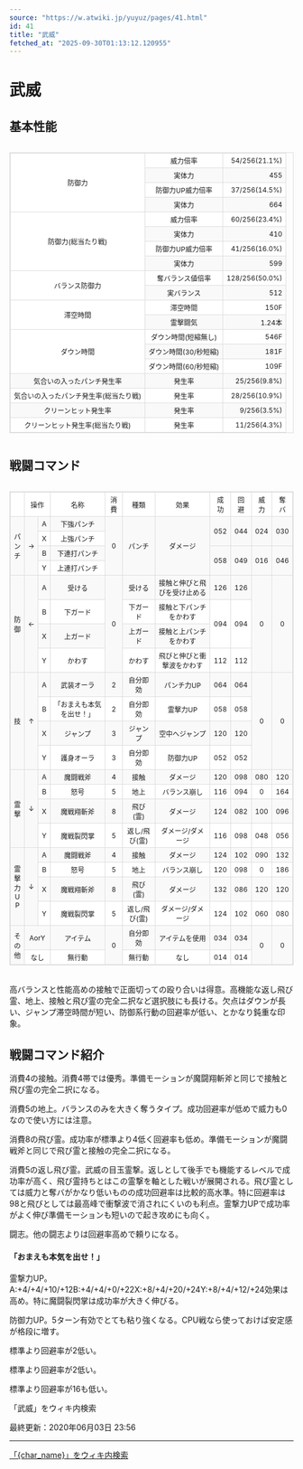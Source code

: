 ```yaml
---
source: "https://w.atwiki.jp/yuyuz/pages/41.html"
id: 41
title: "武威"
fetched_at: "2025-09-30T01:13:12.120955"
---
```


# 武威

## 基本性能

<div class="character-table">

<table>
<tr> <!--0-0--><td rowspan="4">防御力</td>
<!--0-1--><td>威力倍率</td>
<!--0-2--><td style="text-align:right;">54/256(21.1%)</td></tr>
<tr>
<!--1-1--><td>実体力</td>
<!--1-2--><td style="text-align:right;">455</td></tr>
<tr>
<!--2-1--><td>防御力UP威力倍率</td>
<!--2-2--><td style="text-align:right;">37/256(14.5%)</td></tr>
<tr>
<!--3-1--><td>実体力</td>
<!--3-2--><td style="text-align:right;">664</td></tr>
<tr> <!--4-0--><td rowspan="4">防御力(総当たり戦)</td>
<!--4-1--><td>威力倍率</td>
<!--4-2--><td style="text-align:right;">60/256(23.4%)</td></tr>
<tr>
<!--5-1--><td>実体力</td>
<!--5-2--><td style="text-align:right;">410</td></tr>
<tr>
<!--6-1--><td>防御力UP威力倍率</td>
<!--6-2--><td style="text-align:right;">41/256(16.0%)</td></tr>
<tr>
<!--7-1--><td>実体力</td>
<!--7-2--><td style="text-align:right;">599</td></tr>
<tr> <!--8-0--><td rowspan="2">バランス防御力</td>
<!--8-1--><td>奪バランス値倍率</td>
<!--8-2--><td style="text-align:right;">128/256(50.0%)</td></tr>
<tr>
<!--9-1--><td>実バランス</td>
<!--9-2--><td style="text-align:right;">512</td></tr>
<tr> <!--10-0--><td rowspan="2">滞空時間</td>
<!--10-1--><td>滞空時間</td>
<!--10-2--><td style="text-align:right;">150F</td></tr>
<tr>
<!--11-1--><td>霊撃闘気</td>
<!--11-2--><td style="text-align:right;">1.24本</td></tr>
<tr> <!--12-0--><td rowspan="3">ダウン時間</td>
<!--12-1--><td>ダウン時間(短縮無し)</td>
<!--12-2--><td style="text-align:right;">546F</td></tr>
<tr>
<!--13-1--><td>ダウン時間(30/秒短縮)</td>
<!--13-2--><td style="text-align:right;">181F</td></tr>
<tr>
<!--14-1--><td>ダウン時間(60/秒短縮)</td>
<!--14-2--><td style="text-align:right;">109F</td></tr>
<tr> <!--15-0--><td>気合いの入ったパンチ発生率</td>
<!--15-1--><td>発生率</td>
<!--15-2--><td style="text-align:right;">25/256(9.8%)</td></tr>
<tr> <!--16-0--><td>気合いの入ったパンチ発生率(総当たり戦)</td>
<!--16-1--><td>発生率</td>
<!--16-2--><td style="text-align:right;">28/256(10.9%)</td></tr>
<tr> <!--17-0--><td>クリーンヒット発生率</td>
<!--17-1--><td>発生率</td>
<!--17-2--><td style="text-align:right;">9/256(3.5%)</td></tr>
<tr> <!--18-0--><td>クリーンヒット発生率(総当たり戦)</td>
<!--18-1--><td>発生率</td>
<!--18-2--><td style="text-align:right;">11/256(4.3%)</td></tr>
</table>

</div>

## 戦闘コマンド

<div class="character-table">

<table>
<tr> <!--0-0--><td></td>
<!--0-1-->
<!--0-2--><td colspan="2" style="text-align:center;">操作</td>
<!--0-3--><td style="text-align:center;">名称</td>
<!--0-4--><td style="text-align:center;">消費</td>
<!--0-5--><td style="text-align:center;">種類</td>
<!--0-6--><td style="text-align:center;">効果</td>
<!--0-7--><td style="text-align:center;">成功</td>
<!--0-8--><td style="text-align:center;">回避</td>
<!--0-9--><td style="text-align:center;">威力</td>
<!--0-10--><td style="text-align:center;">奪バ</td></tr>
<tr> <!--1-0--><td rowspan="4" style="text-align:center;">パ<br/>ン<br/>チ</td>
<!--1-1--><td rowspan="4" style="text-align:center;">→</td>
<!--1-2--><td style="text-align:center;">A</td>
<!--1-3--><td style="text-align:center;">下強パンチ</td>
<!--1-4--><td rowspan="4" style="text-align:center;">0</td>
<!--1-5--><td rowspan="4" style="text-align:center;">パンチ</td>
<!--1-6--><td rowspan="4" style="text-align:center;">ダメージ</td>
<!--1-7--><td rowspan="2" style="text-align:center;">052</td>
<!--1-8--><td rowspan="2" style="text-align:center;">044</td>
<!--1-9--><td rowspan="2" style="text-align:center;">024</td>
<!--1-10--><td rowspan="2" style="text-align:center;">030</td></tr>
<tr>
<!--2-2--><td style="text-align:center;">X</td>
<!--2-3--><td style="text-align:center;">上強パンチ</td>
</tr>
<tr>
<!--3-2--><td style="text-align:center;">B</td>
<!--3-3--><td style="text-align:center;">下連打パンチ</td>
<!--3-7--><td rowspan="2" style="text-align:center;">058</td>
<!--3-8--><td rowspan="2" style="text-align:center;">049</td>
<!--3-9--><td rowspan="2" style="text-align:center;">016</td>
<!--3-10--><td rowspan="2" style="text-align:center;">046</td></tr>
<tr>
<!--4-2--><td style="text-align:center;">Y</td>
<!--4-3--><td style="text-align:center;">上連打パンチ</td>
</tr>
<tr> <!--5-0--><td rowspan="4" style="text-align:center;">防<br/>御</td>
<!--5-1--><td rowspan="4" style="text-align:center;">←</td>
<!--5-2--><td style="text-align:center;">A</td>
<!--5-3--><td style="text-align:center;">受ける</td>
<!--5-4--><td rowspan="4" style="text-align:center;">0</td>
<!--5-5--><td style="text-align:center;">受ける</td>
<!--5-6--><td style="text-align:center;">接触と伸びと飛びを受け止める</td>
<!--5-7--><td style="text-align:center;">126</td>
<!--5-8--><td style="text-align:center;">126</td>
<!--5-9--><td rowspan="4" style="text-align:center;">0</td>
<!--5-10--><td rowspan="4" style="text-align:center;">0</td></tr>
<tr>
<!--6-2--><td style="text-align:center;">B</td>
<!--6-3--><td style="text-align:center;">下ガード</td>
<!--6-5--><td style="text-align:center;">下ガード</td>
<!--6-6--><td style="text-align:center;">接触と下パンチをかわす</td>
<!--6-7--><td rowspan="2" style="text-align:center;">094</td>
<!--6-8--><td rowspan="2" style="text-align:center;">094</td>
</tr>
<tr>
<!--7-2--><td style="text-align:center;">X</td>
<!--7-3--><td style="text-align:center;">上ガード</td>
<!--7-5--><td style="text-align:center;">上ガード</td>
<!--7-6--><td style="text-align:center;">接触と上パンチをかわす</td>
</tr>
<tr>
<!--8-2--><td style="text-align:center;">Y</td>
<!--8-3--><td style="text-align:center;">かわす</td>
<!--8-5--><td style="text-align:center;">かわす</td>
<!--8-6--><td style="text-align:center;">飛びと伸びと衝撃波をかわす</td>
<!--8-7--><td style="text-align:center;">112</td>
<!--8-8--><td style="text-align:center;">112</td>
</tr>
<tr> <!--9-0--><td rowspan="4" style="text-align:center;">技</td>
<!--9-1--><td rowspan="4" style="text-align:center;">↑</td>
<!--9-2--><td style="text-align:center;">A</td>
<!--9-3--><td style="text-align:center;">武装オーラ</td>
<!--9-4--><td style="text-align:center;">2</td>
<!--9-5--><td style="text-align:center;">自分即効</td>
<!--9-6--><td style="text-align:center;">パンチ力UP</td>
<!--9-7--><td style="text-align:center;">064</td>
<!--9-8--><td style="text-align:center;">064</td>
<!--9-9--><td rowspan="4" style="text-align:center;">0</td>
<!--9-10--><td rowspan="4" style="text-align:center;">0</td></tr>
<tr>
<!--10-2--><td style="text-align:center;">B</td>
<!--10-3--><td style="text-align:center;">「おまえも本気を出せ！」</td>
<!--10-4--><td style="text-align:center;">2</td>
<!--10-5--><td style="text-align:center;">自分即効</td>
<!--10-6--><td style="text-align:center;">霊撃力UP</td>
<!--10-7--><td style="text-align:center;">058</td>
<!--10-8--><td style="text-align:center;">058</td>
</tr>
<tr>
<!--11-2--><td style="text-align:center;">X</td>
<!--11-3--><td style="text-align:center;">ジャンプ</td>
<!--11-4--><td style="text-align:center;">3</td>
<!--11-5--><td style="text-align:center;">ジャンプ</td>
<!--11-6--><td style="text-align:center;">空中へジャンプ</td>
<!--11-7--><td style="text-align:center;">120</td>
<!--11-8--><td style="text-align:center;">120</td>
</tr>
<tr>
<!--12-2--><td style="text-align:center;">Y</td>
<!--12-3--><td style="text-align:center;">護身オーラ</td>
<!--12-4--><td style="text-align:center;">3</td>
<!--12-5--><td style="text-align:center;">自分即効</td>
<!--12-6--><td style="text-align:center;">防御力UP</td>
<!--12-7--><td style="text-align:center;">052</td>
<!--12-8--><td style="text-align:center;">052</td>
</tr>
<tr> <!--13-0--><td rowspan="4" style="text-align:center;">霊<br/>撃</td>
<!--13-1--><td rowspan="4" style="text-align:center;">↓</td>
<!--13-2--><td style="text-align:center;">A</td>
<!--13-3--><td style="text-align:center;">魔闘戦斧</td>
<!--13-4--><td style="text-align:center;">4</td>
<!--13-5--><td style="text-align:center;">接触</td>
<!--13-6--><td style="text-align:center;">ダメージ</td>
<!--13-7--><td style="text-align:center;">120</td>
<!--13-8--><td style="text-align:center;">098</td>
<!--13-9--><td style="text-align:center;">080</td>
<!--13-10--><td style="text-align:center;">120</td></tr>
<tr>
<!--14-2--><td style="text-align:center;">B</td>
<!--14-3--><td style="text-align:center;">怒号</td>
<!--14-4--><td style="text-align:center;">5</td>
<!--14-5--><td style="text-align:center;">地上</td>
<!--14-6--><td style="text-align:center;">バランス崩し</td>
<!--14-7--><td style="text-align:center;">116</td>
<!--14-8--><td style="text-align:center;">094</td>
<!--14-9--><td style="text-align:center;">0</td>
<!--14-10--><td style="text-align:center;">164</td></tr>
<tr>
<!--15-2--><td style="text-align:center;">X</td>
<!--15-3--><td style="text-align:center;">魔戦翔斬斧</td>
<!--15-4--><td style="text-align:center;">8</td>
<!--15-5--><td style="text-align:center;">飛び(霊)</td>
<!--15-6--><td style="text-align:center;">ダメージ</td>
<!--15-7--><td style="text-align:center;">124</td>
<!--15-8--><td style="text-align:center;">082</td>
<!--15-9--><td style="text-align:center;">100</td>
<!--15-10--><td style="text-align:center;">096</td></tr>
<tr>
<!--16-2--><td style="text-align:center;">Y</td>
<!--16-3--><td style="text-align:center;">魔戦裂閃掌</td>
<!--16-4--><td style="text-align:center;">5</td>
<!--16-5--><td style="text-align:center;">返し/飛び(霊)</td>
<!--16-6--><td style="text-align:center;">ダメージ/ダメージ</td>
<!--16-7--><td style="text-align:center;">116</td>
<!--16-8--><td style="text-align:center;">098</td>
<!--16-9--><td style="text-align:center;">048</td>
<!--16-10--><td style="text-align:center;">056</td></tr>
<tr> <!--17-0--><td rowspan="4" style="text-align:center;">霊<br/>撃<br/>力<br/>U<br/>P</td>
<!--17-1--><td rowspan="4" style="text-align:center;">↓</td>
<!--17-2--><td style="text-align:center;">A</td>
<!--17-3--><td style="text-align:center;">魔闘戦斧</td>
<!--17-4--><td style="text-align:center;">4</td>
<!--17-5--><td style="text-align:center;">接触</td>
<!--17-6--><td style="text-align:center;">ダメージ</td>
<!--17-7--><td style="text-align:center;">124</td>
<!--17-8--><td style="text-align:center;">102</td>
<!--17-9--><td style="text-align:center;">090</td>
<!--17-10--><td style="text-align:center;">132</td></tr>
<tr>
<!--18-2--><td style="text-align:center;">B</td>
<!--18-3--><td style="text-align:center;">怒号</td>
<!--18-4--><td style="text-align:center;">5</td>
<!--18-5--><td style="text-align:center;">地上</td>
<!--18-6--><td style="text-align:center;">バランス崩し</td>
<!--18-7--><td style="text-align:center;">120</td>
<!--18-8--><td style="text-align:center;">098</td>
<!--18-9--><td style="text-align:center;">0</td>
<!--18-10--><td style="text-align:center;">186</td></tr>
<tr>
<!--19-2--><td style="text-align:center;">X</td>
<!--19-3--><td style="text-align:center;">魔戦翔斬斧</td>
<!--19-4--><td style="text-align:center;">8</td>
<!--19-5--><td style="text-align:center;">飛び(霊)</td>
<!--19-6--><td style="text-align:center;">ダメージ</td>
<!--19-7--><td style="text-align:center;">132</td>
<!--19-8--><td style="text-align:center;">086</td>
<!--19-9--><td style="text-align:center;">120</td>
<!--19-10--><td style="text-align:center;">120</td></tr>
<tr>
<!--20-2--><td style="text-align:center;">Y</td>
<!--20-3--><td style="text-align:center;">魔戦裂閃掌</td>
<!--20-4--><td style="text-align:center;">5</td>
<!--20-5--><td style="text-align:center;">返し/飛び(霊)</td>
<!--20-6--><td style="text-align:center;">ダメージ/ダメージ</td>
<!--20-7--><td style="text-align:center;">124</td>
<!--20-8--><td style="text-align:center;">102</td>
<!--20-9--><td style="text-align:center;">060</td>
<!--20-10--><td style="text-align:center;">080</td></tr>
<tr> <!--21-0--><td rowspan="2" style="text-align:center;">そ<br/>の<br/>他</td>
<!--21-1-->
<!--21-2--><td colspan="2" style="text-align:center;">AorY</td>
<!--21-3--><td style="text-align:center;">アイテム</td>
<!--21-4--><td rowspan="2" style="text-align:center;">0</td>
<!--21-5--><td style="text-align:center;">自分即効</td>
<!--21-6--><td style="text-align:center;">アイテムを使用</td>
<!--21-7--><td style="text-align:center;">034</td>
<!--21-8--><td style="text-align:center;">034</td>
<!--21-9--><td rowspan="2" style="text-align:center;">0</td>
<!--21-10--><td rowspan="2" style="text-align:center;">0</td></tr>
<tr>
<!--22-1-->
<!--22-2--><td colspan="2" style="text-align:center;">なし</td>
<!--22-3--><td style="text-align:center;">無行動</td>
<!--22-5--><td style="text-align:center;">無行動</td>
<!--22-6--><td style="text-align:center;">なし</td>
<!--22-7--><td style="text-align:center;">014</td>
<!--22-8--><td style="text-align:center;">014</td>
</tr>
</table>

</div>

高バランスと性能高めの接触で正面切っての殴り合いは得意。高機能な返し飛び霊、地上、接触と飛び霊の完全二択など選択肢にも長ける。欠点はダウンが長い、ジャンプ滞空時間が短い、防御系行動の回避率が低い、とかなり鈍重な印象。

## 戦闘コマンド紹介

消費4の接触。消費4帯では優秀。準備モーションが魔闘翔斬斧と同じで接触と飛び霊の完全二択になる。

消費5の地上。バランスのみを大きく奪うタイプ。成功回避率が低めで威力も0なので使い方には注意。

消費8の飛び霊。成功率が標準より4低く回避率も低め。準備モーションが魔闘戦斧と同じで飛び霊と接触の完全二択になる。

消費5の返し飛び霊。武威の目玉霊撃。返しとして後手でも機能するレベルで成功率が高く、飛び霊持ちとはこの霊撃を軸とした戦いが展開される。飛び霊としては威力と奪バがかなり低いものの成功回避率は比較的高水準。特に回避率は98と飛びとしては最高峰で衝撃波で消されにくいのも利点。霊撃力UPで成功率がよく伸び準備モーションも短いので起き攻めにも向く。

闘志。他の闘志よりは回避率高めで頼りになる。

#### 「おまえも本気を出せ！」

霊撃力UP。A:+4/+4/+10/+12B:+4/+4/+0/+22X:+8/+4/+20/+24Y:+8/+4/+12/+24効果は高め。特に魔闘裂閃掌は成功率が大きく伸びる。

防御力UP。5ターン有効でとても粘り強くなる。CPU戦なら使っておけば安定感が格段に増す。

標準より回避率が2低い。

標準より回避率が2低い。

標準より回避率が16も低い。

「武威」をウィキ内検索

最終更新：2020年06月03日 23:56

<style>
.character-table {
    overflow-x: auto;
    margin: 20px 0;
}

.character-table table {
    border-collapse: collapse;
    width: 100%;
    font-size: 12px;
    border: 1px solid #ddd;
}

.character-table td, .character-table th {
    border: 1px solid #ddd;
    padding: 4px 6px;
    text-align: center;
}

.character-table tr:nth-child(even) {
    background-color: #f9f9f9;
}

.character-table tr:nth-child(odd) {
    background-color: #ffffff;
}
</style>

---

[「{char_name}」をウィキ内検索](https://w.atwiki.jp//w.atwiki.jp/yuyuz/search?andor=and&keyword={char_name})
